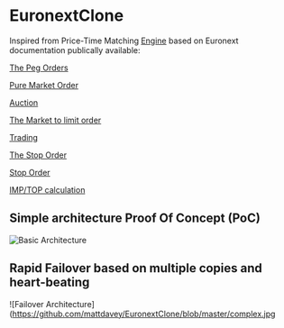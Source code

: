 # EuronextClone


Inspired from Price-Time Matching [Engine](https://gist.github.com/2855852) based on Euronext documentation publically available:

[The Peg Orders](http://www.euronext.com/fic/000/041/609/416094.pdf)

[Pure Market Order](http://www3.production.euronext.com/fic/000/041/480/414808.pdf)

[Auction](http://www.nyse.com/pdfs/5653_NYSEArca_Auctions.pdf)

[The Market to limit order](http://www3.production.euronext.com/fic/000/041/480/414806.pdf)

[Trading](https://europeanequities.nyx.com/en/trading/continuous-trading-process)

[The Stop Order](http://www3.production.euronext.com/fic/000/041/480/414809.pdf)

[Stop Order](http://www.euronext.com/fic/000/010/550/105509.pdf)

[IMP/TOP calculation](http://www.asx.com.au/products/calculate-open-close-prices.htm)

## Simple architecture Proof Of Concept (PoC)
![Basic Architecture](https://github.com/mattdavey/EuronextClone/blob/master/basic.jpg)

## Rapid Failover based on multiple copies and heart-beating
![Failover Architecture](https://github.com/mattdavey/EuronextClone/blob/master/complex.jpg

